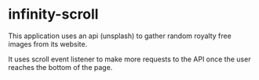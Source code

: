 # infinity-scroll

This application uses an api (unsplash) to gather random royalty free images from its website. <br>

It uses scroll event listener to make more requests to the API once the user reaches the bottom of the page. 
